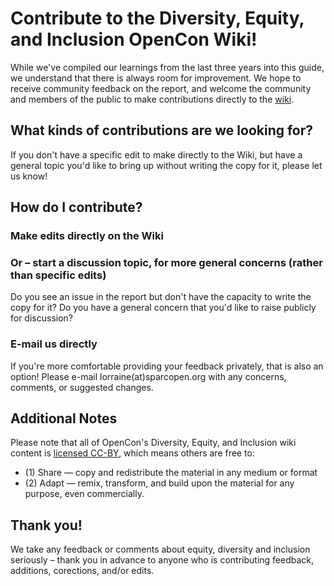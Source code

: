 # Contribute to the Diversity, Equity, and Inclusion OpenCon Wiki!

While we've compiled our learnings from the last three years into this guide, we understand that there is always room for improvement. We hope to receive community feedback on the report, and welcome the community and members of the public to make contributions directly to the [wiki](https://github.com/sparcopen/opencon-dei-report/wiki). 

## What kinds of contributions are we looking for?
If you don't have a specific edit to make directly to the Wiki, but have a general topic you'd like to bring up without writing the copy for it, please let us know!  

## How do I contribute?

### Make edits directly on the Wiki

### Or – start a discussion topic, for more general concerns (rather than specific edits) 
Do you see an issue in the report but don't have the capacity to write the copy for it? Do you have a general concern that you'd like to raise publicly for discussion? 

### E-mail us directly
If you're more comfortable providing your feedback privately, that is also an option! Please e-mail lorraine(at)sparcopen.org with any concerns, comments, or suggested changes. 

## Additional Notes
Please note that all of OpenCon's Diversity, Equity, and Inclusion wiki content is [licensed CC-BY](https://creativecommons.org/licenses/by/4.0/), which means others are free to: 
- (1) Share — copy and redistribute the material in any medium or format 
- (2) Adapt — remix, transform, and build upon the material for any purpose, even commercially.

## Thank you! 
We take any feedback or comments about equity, diversity and inclusion seriously – thank you in advance to anyone who is contributing feedback, additions, corections, and/or edits. 
